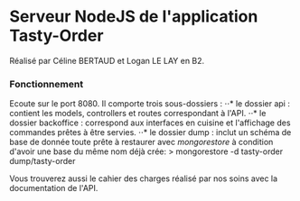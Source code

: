 # Serveur NodeJS de l'application Tasty-Order
Réalisé par Céline BERTAUD et Logan LE LAY en B2.

### Fonctionnement
Ecoute sur le port 8080.
Il comporte trois sous-dossiers :
 ⋅⋅* le dossier api : contient les models, controllers et routes correspondant à l'API.
 ⋅⋅* le dossier backoffice : correspond aux interfaces en cuisine et l'affichage des commandes prêtes à être servies.
  ⋅⋅* le dossier dump : inclut un schéma de base de donnée toute prête à restaurer avec *mongorestore* à condition d'avoir une base du même nom déjà crée: > mongorestore -d tasty-order dump/tasty-order

Vous trouverez aussi le cahier des charges réalisé par nos soins avec la documentation de l'API.